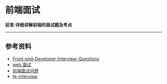 # 前端面试

**前言:详细讲解前端的面试题及考点**

---

## 参考资料

-   [Front-end-Developer-Interview-Questions](https://github.com/h5bp/Front-end-Developer-Interview-Questions)
-   [web 面试](https://github.com/paddingme/Front-end-Web-Development-Interview-Question)
-   [前端面试问题](http://hpoenixf.com/%E5%89%8D%E7%AB%AF%E8%BF%9B%E9%98%B6%E7%B3%BB%E5%88%97-%E7%9B%AE%E5%BD%95.html)
-   [fe-interview](https://github.com/haizlin/fe-interview)
